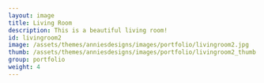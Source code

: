 ```yaml
---
layout: image
title: Living Room
description: This is a beautiful living room!
id: livingroom2
image: /assets/themes/anniesdesigns/images/portfolio/livingroom2.jpg
thumb: /assets/themes/anniesdesigns/images/portfolio/livingroom2_thumb.jpg
group: portfolio
weight: 4
---
```


